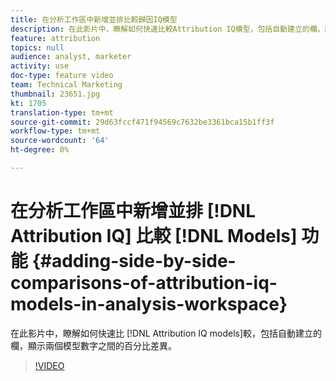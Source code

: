 ```yaml
---
title: 在分析工作區中新增並排比較歸因IQ模型
description: 在此影片中，瞭解如何快速比較Attribution IQ模型，包括自動建立的欄，顯示兩個模型數字之間的百分比差異。
feature: attribution
topics: null
audience: analyst, marketer
activity: use
doc-type: feature video
team: Technical Marketing
thumbnail: 23651.jpg
kt: 1705
translation-type: tm+mt
source-git-commit: 29d63fccf471f94569c7632be3361bca15b1ff3f
workflow-type: tm+mt
source-wordcount: '64'
ht-degree: 0%

---
```



# 在分析工作區中新增並排 [!DNL Attribution IQ] 比較 [!DNL Models] 功能 {#adding-side-by-side-comparisons-of-attribution-iq-models-in-analysis-workspace}

在此影片中，瞭解如何快速比 [!DNL Attribution IQ models]較，包括自動建立的欄，顯示兩個模型數字之間的百分比差異。

>[!VIDEO](https://video.tv.adobe.com/v/23651/?quality=12)
